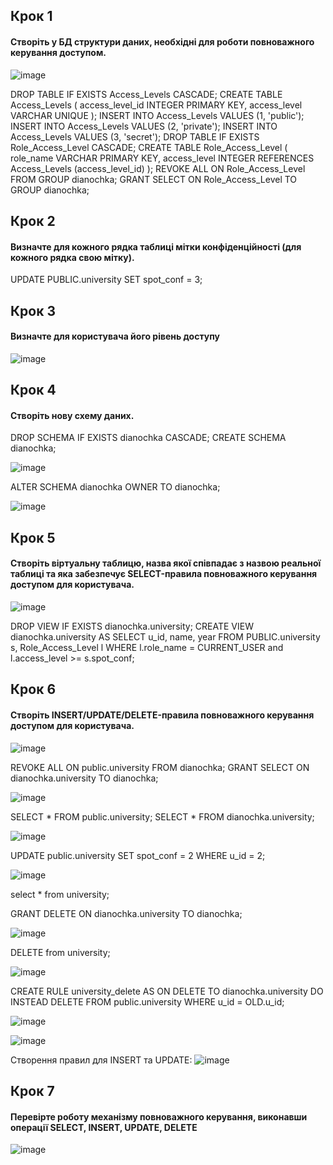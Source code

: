 ## Крок 1
#### Створіть у БД структури даних, необхідні для роботи повноважного керування доступом.

![image](https://user-images.githubusercontent.com/56130345/205634232-b87ad3dd-af25-474a-ae4f-5264d53e7bc0.png)

DROP TABLE IF EXISTS Access_Levels CASCADE;
CREATE TABLE Access_Levels (
access_level_id INTEGER PRIMARY KEY,
access_level VARCHAR UNIQUE
);
INSERT INTO Access_Levels VALUES (1, 'public');
INSERT INTO Access_Levels VALUES (2, 'private');
INSERT INTO Access_Levels VALUES (3, 'secret');
DROP TABLE IF EXISTS Role_Access_Level CASCADE;
CREATE TABLE Role_Access_Level (
role_name VARCHAR PRIMARY KEY,
access_level INTEGER REFERENCES
Access_Levels (access_level_id)
);
REVOKE ALL
ON Role_Access_Level
FROM GROUP dianochka;
GRANT SELECT
ON Role_Access_Level
TO GROUP dianochka;

## Крок 2
#### Визначте для кожного рядка таблиці мітки конфіденційності (для кожного рядка свою мітку).
UPDATE PUBLIC.university
SET spot_conf = 3;

## Крок 3
#### Визначте для користувача його рівень доступу

![image](https://user-images.githubusercontent.com/56130345/205635450-ef5e80e5-6a0a-44f0-b0a2-4ad9a89a42c7.png)

## Крок 4
#### Створіть нову схему даних.
DROP SCHEMA IF EXISTS dianochka CASCADE;
CREATE SCHEMA dianochka;

![image](https://user-images.githubusercontent.com/56130345/205636101-3c862ee1-94f4-497e-b401-4def448836b4.png)

ALTER SCHEMA dianochka OWNER TO dianochka;

![image](https://user-images.githubusercontent.com/56130345/205636298-38d1fed6-2d69-4867-b97a-bcc9b26137ea.png)

## Крок 5
#### Створіть віртуальну таблицю, назва якої співпадає з назвою реальної таблиці та яка забезпечує SELECT-правила повноважного керування доступом для користувача.

![image](https://user-images.githubusercontent.com/56130345/205636957-1017d3dc-ca1c-4a53-9d3b-4d165a0e2ccd.png)

DROP VIEW IF EXISTS dianochka.university;
CREATE VIEW dianochka.university AS
SELECT
u_id,
name,
year
FROM PUBLIC.university s, Role_Access_Level l
WHERE
l.role_name = CURRENT_USER and
l.access_level >= s.spot_conf;

## Крок 6
#### Створіть INSERT/UPDATE/DELETE-правила повноважного керування доступом для користувача.

![image](https://user-images.githubusercontent.com/56130345/205637452-8aae0d93-467f-4474-a7a6-505ac2d1b237.png)

REVOKE ALL ON public.university FROM dianochka;
GRANT SELECT 
ON dianochka.university 
TO dianochka;

![image](https://user-images.githubusercontent.com/56130345/205637840-b3a50770-5a5f-44b6-a068-e261ec838fbd.png)

SELECT * FROM public.university;
SELECT * FROM dianochka.university;

![image](https://user-images.githubusercontent.com/56130345/205638018-9950afb3-518e-4793-87ad-a048897a37e9.png)

UPDATE public.university 
SET spot_conf = 2 
WHERE u_id = 2;

![image](https://user-images.githubusercontent.com/56130345/205638152-76f4ad53-58c3-4027-a6f6-ed12c3ff0d7f.png)

select * from university;

GRANT DELETE 
ON dianochka.university 
TO dianochka;

![image](https://user-images.githubusercontent.com/56130345/205638327-c4c403ce-348c-4eff-908e-73cb3ae4db34.png)

DELETE from university;

![image](https://user-images.githubusercontent.com/56130345/205638455-4795d2b2-5004-4e33-b2d8-0db8a72c75b1.png)

CREATE RULE university_delete 
AS ON DELETE TO dianochka.university
DO INSTEAD
DELETE FROM public.university 
WHERE u_id = OLD.u_id;

![image](https://user-images.githubusercontent.com/56130345/205638768-a4dfa6b3-2a25-4909-bb51-c1993235b6bf.png)

![image](https://user-images.githubusercontent.com/56130345/205638842-09c7e0f2-64ab-46eb-96e0-49024d9add27.png)

Створення правил для INSERT та UPDATE:
![image](https://user-images.githubusercontent.com/56130345/205645528-6274d614-55dd-4d2a-8943-036655092ec8.png)

## Крок 7 
#### Перевірте роботу механізму повноважного керування, виконавши операції SELECT, INSERT, UPDATE, DELETE
![image](https://user-images.githubusercontent.com/56130345/205646199-aa4797e0-2aed-44f8-ad39-30dbe0729d17.png)



